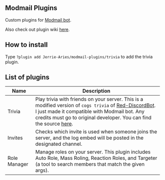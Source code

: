 ## Modmail Plugins

Custom plugins for [Modmail bot](https://github.com/kyb3r/modmail).

Also check out plugin wiki [here](https://github.com/kyb3r/modmail/wiki/Plugins).

## How to install

Type `?plugin add Jerrie-Aries/modmail-plugins/trivia` to add the trivia plugin.


## List of plugins
| Name | Description |
| --- | --- |
| Trivia | Play trivia with friends on your server. This is a modified version of `cogs trivia` of [Red-DiscordBot](https://github.com/Cog-Creators/Red-DiscordBot). I just made it compatible with Modmail bot. Any credits must go to original developer. You can find the source [here](https://github.com/Cog-Creators/Red-DiscordBot/tree/V3/develop/redbot/cogs/trivia). |
| Invites | Checks which invite is used when someone joins the server, and the log embed will be posted in the designated channel. |
| Role Manager | Manage roles on your server. This plugin includes Auto Role, Mass Roling, Reaction Roles, and Targeter (a tool to search members that match the given args). |

